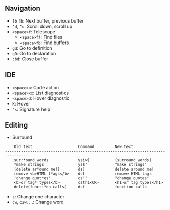 ## Navigation

- `]b` `[b`: Next buffer, previous buffer
- `^d`, `^u`: Scroll down, scroll up
- `<space>f`: Telescope
    - `<space>ff`: Find files
    - `<space>fb`: Find buffers
- `gd`: Go to definition
- `gD`: Go to declaration
- `:bd`: Close buffer

## IDE

- `<space>a`: Code action
- `<space>xx`: List diagnostics
- `<space>d`: Hover diagnostic
- `K`: Hover
- `^s`: Signature help

## Editing

- Surround
```
    Old text                    Command         New text
--------------------------------------------------------------------------------
    surr*ound_words             ysiw)           (surround_words)
    *make strings               ys$"            "make strings"
    [delete ar*ound me!]        ds]             delete around me!
    remove <b>HTML t*ags</b>    dst             remove HTML tags
    'change quot*es'            cs'"            "change quotes"
    <b>or tag* types</b>        csth1<CR>       <h1>or tag types</h1>
    delete(functi*on calls)     dsf             function calls
```
- `s`: Change one character
- `cw`, `c2w`, ...: Change word
